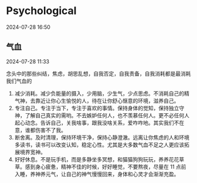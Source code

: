 # Psychological

2024-07-28 16:50

## 气血

2024-07-28 11:33

念头中的那些纠结，焦虑，胡思乱想，自我否定，自我责备，自我消耗都是最消耗我们气血的

1. 减少消耗。减少负能量的摄入，少用脑，少生气，少点思虑。不消耗自己的精气神，去靠近让你心生愉悦的人，待在让你舒心惬意的环境，滋养自己。
2. 专注自己。专注于当下，专注于喜欢的事情。保持身体的觉知，保持独立守神，了解自己真实的需哟。不去嫉妒任何人，也不羡慕任何人。更不必任何人起心动念。告诉自己，关我啥事，跟我没啥关系，爱咋咋地。其实我们不在意，谁都伤害不了我。
3. 断舍离。及时清理，保持环境干净，保持心静澄澈。远离让你焦虑的人和环境多读书，读书可以改变认知，稳定心性。尤其是大多数气血不足之人更应该拓展境界宽神。
4. 好好休息。不是玩手机，而是多静坐多冥想，和猫猫狗狗玩玩，养养花花草草。感到身心疲惫，精神不佳的时候，好好睡觉，不要熬夜，尽量在 11 点前入睡，养神养元气，让自己的神气慢慢回来，身体和心灵才会渐渐充盈。
